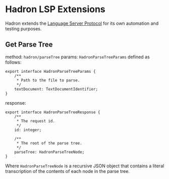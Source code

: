# Hadron LSP Extensions

Hadron extends the [Language Server Protocol](https://microsoft.github.io/language-server-protocol) for its own
automation and testing purposes.

## Get Parse Tree

method: `hadron/parseTree`
params: `HadronParseTreeParams` defined as follows:

```
export interface HadronParseTreeParams {
	/**
	 * Path to the file to parse.
	 */
	textDocument: TextDocumentIdentifier;
}
```

response:

```
export interface HadronParseTreeResponse {
	/**
	 * The request id.
	 */
	id: integer;

	/**
	 * The root of the parse tree.
	 */
	parseTree: HadronParseTreeNode;
}
```

Where `HadronParseTreeNode` is a recursive JSON object that contains a literal transcription of the contents of each
node in the parse tree.
